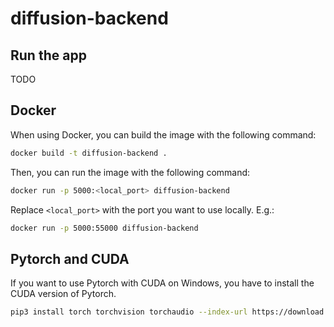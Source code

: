 # diffusion-backend

## Run the app

TODO

## Docker

When using Docker, you can build the image with the following command:

```bash
docker build -t diffusion-backend .
```

Then, you can run the image with the following command:

```bash
docker run -p 5000:<local_port> diffusion-backend
```

Replace `<local_port>` with the port you want to use locally. E.g.:

```bash
docker run -p 5000:55000 diffusion-backend
```

## Pytorch and CUDA

If you want to use Pytorch with CUDA on Windows, you have to install the CUDA version of Pytorch.

```bash
pip3 install torch torchvision torchaudio --index-url https://download.pytorch.org/whl/cu118
```
